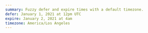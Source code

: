 ```yaml
---
summary: Fuzzy defer and expire times with a default timezone.
defer: January 1, 2021 at 12pm UTC
expire: January 2, 2021 at 4am
timezone: America/Los Angeles
---
```

